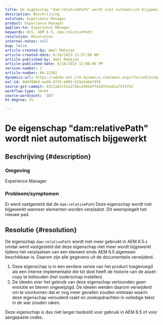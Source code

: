 ```yaml
---
title: De eigenschap "dam:relativePath" wordt niet automatisch bijgewerkt
description: Beschrijving
solution: Experience Manager
product: Experience Manager
applies-to: Experience Manager
keywords: KCS, AEM 6.5, dam:relativePath
resolution: Resolution
internal-notes: null
bug: false
article-created-by: Amol Mahajan
article-created-date: 6/16/2023 11:57:08 AM
article-published-by: Amol Mahajan
article-published-date: 6/16/2023 12:08:06 PM
version-number: 2
article-number: KA-22302
dynamics-url: https://adobe-ent.crm.dynamics.com/main.aspx?forceUCI=1&pagetype=entityrecord&etn=knowledgearticle&id=71837fe5-3c0c-ee11-8f6e-6045bd006704
exl-id: 0d4f89b4-eed4-4735-b001-b33a54de74f8
source-git-commit: 0311a02c52a273bce96b47fe2d3fea41a74f2fb2
workflow-type: tm+mt
source-wordcount: '167'
ht-degree: 2%

---
```


# De eigenschap &quot;dam:relativePath&quot; wordt niet automatisch bijgewerkt

## Beschrijving {#description}


### <b>Omgeving</b>

Experience Manager



### <b>Probleem/symptomen</b>

Er werd vastgesteld dat de `dam:relativePath` Deze eigenschap wordt niet bijgewerkt wanneer elementen worden verplaatst. Dit weerspiegelt het nieuwe pad.


## Resolutie {#resolution}


De eigenschap `dam:relativePath` wordt niet meer gebruikt in AEM 6.5.x omdat werd vastgesteld dat deze eigenschap niet meer wordt bijgewerkt tijdens het verplaatsen van een element sinds AEM 6.5 algemeen beschikbaar is. Daarom zijn alle gegevens uit de documentatie verwijderd.



1. Deze eigenschap is in een eerdere versie van het product toegevoegd als een interne implementatie die tot doel heeft de historie van de asset-copy te behouden (het ouderschap instellen).
2. De ideeën over het gebruik van deze eigenschap vertoonden geen evolutie en bleven ongewijzigd. De ideeën werden daarom verwijderd om te voorkomen dat er nog meer gevallen zouden ontstaan waarin deze eigenschap verouderd raakt en zoekopdrachten in volledige tekst in de war zouden raken.


Deze eigenschap is dus niet langer bedoeld voor gebruik in AEM 6.5 of voor aangepaste codes.
